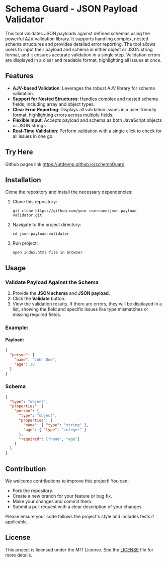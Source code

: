 # Schema Guard - JSON Payload Validator

This tool validates JSON payloads against defined schemas using the powerful [AJV](https://ajv.js.org/) validation library. It supports handling complex, nested schema structures and provides detailed error reporting. The tool allows users to input their payload and schema in either object or JSON string format, and it ensures accurate validation in a single step. Validation errors are displayed in a clear and readable format, highlighting all issues at once.

## Features

- **AJV-based Validation**: Leverages the robust AJV library for schema validation.
- **Support for Nested Structures**: Handles complex and nested schema fields, including array and object types.
- **Clear Error Reporting**: Displays all validation issues in a user-friendly format, highlighting errors across multiple fields.
- **Flexible Input**: Accepts payload and schema as both JavaScript objects or JSON strings.
- **Real-Time Validation**: Perform validation with a single click to check for all issues in one go.

## Try Here 
Github pages link <a href="https://utdevnp.github.io/schemaGuard" target="_blank">https://utdevnp.github.io/schemaGuard</a>

## Installation

Clone the repository and install the necessary dependencies:

1. Clone this repository:

   `git clone https://github.com/your-username/json-payload-validator.git`

2. Navigate to the project directory:

   `cd json-payload-validator`

3. Run project:

   `open index.html file in browser`

## Usage

### Validate Payload Against the Schema

1. Provide the **JSON schema** and **JSON payload**.
2. Click the **Validate** button.
3. View the validation results. If there are errors, they will be displayed in a list, showing the field and specific issues like type mismatches or missing required fields.

### Example:

#### Payload:
```json
{
  "person": {
    "name": "John Doe",
    "age": 30
  }
}
```

### Schema 

``` json
{
  "type": "object",
  "properties": {
    "person": {
      "type": "object",
      "properties": {
        "name": { "type": "string" },
        "age": { "type": "integer" }
      },
      "required": ["name", "age"]
    }
  }
}

```

## Contribution

We welcome contributions to improve this project! You can:

- Fork the repository.
- Create a new branch for your feature or bug fix.
- Make your changes and commit them.
- Submit a pull request with a clear description of your changes.

Please ensure your code follows the project's style and includes tests if applicable.

## License

This project is licensed under the MIT License. See the [LICENSE](LICENSE) file for more details.

